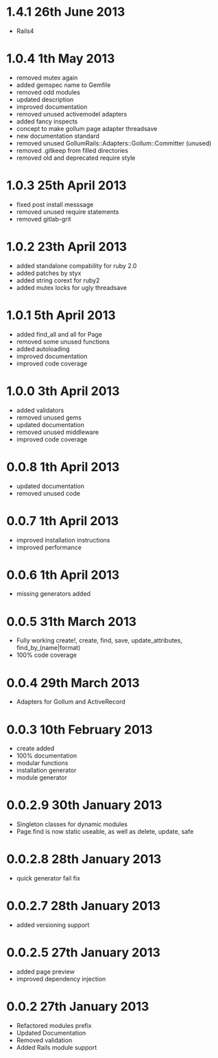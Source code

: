 # 1.4.1 26th June 2013
* Rails4

# 1.0.4 1th May 2013
* removed mutex again
* added gemspec name to Gemfile
* removed odd modules
* updated description
* improved documentation
* removed unused activemodel adapters
* added fancy inspects
* concept to make gollum page adapter threadsave
* new documentation standard
* removed unused GollumRails::Adapters::Gollum::Committer (unused)
* removed .gitkeep from filled directories
* removed old and deprecated require style


# 1.0.3 25th April 2013
* fixed post install messsage
* removed unused require statements
* removed gitlab-grit

# 1.0.2 23th April 2013
* added standalone compability for ruby 2.0
* added patches by styx
* added string corext for ruby2
* added mutex locks for ugly threadsave

# 1.0.1 5th April 2013
* added find_all and all for Page
* removed some unused functions
* added autoloading
* improved documentation
* improved code coverage

# 1.0.0 3th April 2013
* added validators
* removed unused gems
* updated documentation
* removed unused middleware
* improved code coverage

# 0.0.8 1th April 2013
* updated documentation
* removed unused code

# 0.0.7 1th April 2013
* improved installation instructions
* improved performance

# 0.0.6 1th April 2013
* missing generators added

# 0.0.5 31th March 2013
* Fully working create!, create, find, save, update_attributes, find_by_(name|format)
* 100% code coverage

# 0.0.4 29th March 2013
* Adapters for Gollum and ActiveRecord

# 0.0.3 10th February 2013

* create added
* 100% documentation
* modular functions
* installation generator
* module generator

# 0.0.2.9 30th January 2013

* Singleton classes for dynamic modules
* Page.find is now static useable, as well as delete, update, safe

# 0.0.2.8 28th January 2013

* quick generator fail fix

# 0.0.2.7 28th January 2013

* added versioning support

# 0.0.2.5 27th January 2013

* added page preview
* improved dependency injection

# 0.0.2 27th January 2013

* Refactored modules prefix
* Updated Documentation
* Removed validation
* Added Rails module support
